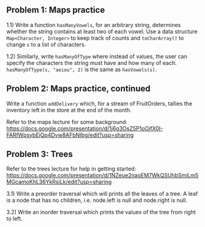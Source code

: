 ## Problem 1: Maps practice
1.1) Write a function `hasManyVowels`, for an arbitrary string, determines whether the string contains at least two of each vowel. Use a data structure `Map<Character, Integer>` to keep track of counts and `toCharArray()` to change `s` to a list of characters. 

1.2) Similarly, write `hasManyOfType` where instead of values, the user can specify the characters the string must have and how many of each. `hasManyOfType(s, "aeiou", 2)` is the same as `hasVowels(s)`.


## Problem 2: Maps practice, continued
Write a function `addDelivery` which, for a stream of FruitOrders, tallies the inventory left in the store at the end of the month.

Refer to the maps lecture for some background: https://docs.google.com/presentation/d/1j6g3OsZ5P1oOjfX0I-FARfWpsybEjQp4Dvw8AFbNIbg/edit?usp=sharing



## Problem 3: Trees
Refer to the trees lecture for help in getting started: https://docs.google.com/presentation/d/1NZeue2naoEM7WkQSUhbSmiLm5MGcamoKhL36YkRsiLk/edit?usp=sharing 

3.1) Write a preorder traversal which will prints all the leaves of a tree. A leaf is a node that has no children, i.e. node.left is null and node.right is null.


3.2) Write an inorder traversal which prints the values of the tree from right to left.